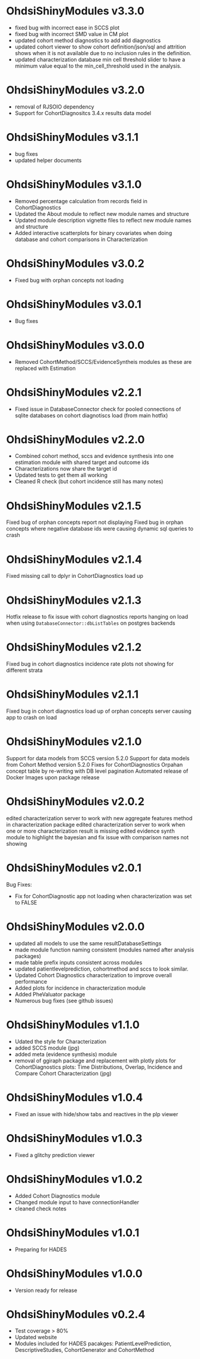OhdsiShinyModules v3.3.0
========================
- fixed bug with incorrect ease in SCCS plot
- fixed bug with incorrect SMD value in CM plot 
- updated cohort method diagnostics to add add diagnostics
- updated cohort viewer to show cohort definition/json/sql and attrition shows when it is not available due to no inclusion rules in the definition.
- updated characterization database min cell threshold slider to have a minimum value equal to the min_cell_threshold used in the analysis.

OhdsiShinyModules v3.2.0
========================
- removal of RJSOIO dependency
- Support for CohortDiagnositcs 3.4.x results data model

OhdsiShinyModules v3.1.1
========================
- bug fixes
- updated helper documents

OhdsiShinyModules v3.1.0
========================
- Removed percentage calculation from records field in CohortDiagnostics
- Updated the About module to reflect new module names and structure
- Updated module description vignette files to reflect new module names and structure
- Added interactive scatterplots for binary covariates when doing database and cohort comparisons in Characterization

OhdsiShinyModules v3.0.2
========================
- Fixed bug with orphan concepts not loading

OhdsiShinyModules v3.0.1
========================
- Bug fixes

OhdsiShinyModules v3.0.0
========================
- Removed CohortMethod/SCCS/EvidenceSyntheis modules as these
are replaced with Estimation 

OhdsiShinyModules v2.2.1
========================
- Fixed issue in DatabaseConnector check for pooled connections of sqlite databases on cohort diagnotiscs load (from main hotfix)

OhdsiShinyModules v2.2.0
========================
- Combined cohort method, sccs and evidence synthesis into one estimation module with shared target and outcome ids
- Characterizations now share the target id 
- Updated tests to get them all working
- Cleaned R check (but cohort incidence still has many notes)


OhdsiShinyModules v2.1.5
========================
Fixed bug of orphan concepts report not displaying
Fixed bug in orphan concepts where negative database ids were causing dynamic sql queries to crash

OhdsiShinyModules v2.1.4
========================
Fixed missing call to dplyr in CohortDiagnostics load up

OhdsiShinyModules v2.1.3
========================
Hotfix release to fix issue with cohort diagnostics reports hanging on load when using `DatabaseConnector::dbListTables`
on postgres backends

OhdsiShinyModules v2.1.2
========================
Fixed bug in cohort diagnostics incidence rate plots not showing for different strata

OhdsiShinyModules v2.1.1
========================
Fixed bug in cohort diagnostics load up of orphan concepts server causing app to crash on load

OhdsiShinyModules v2.1.0
========================
Support for data models from SCCS version 5.2.0
Support for data models from Cohort Method version 5.2.0
Fixes for CohortDiagnostics Orpahan concept table by re-writing with DB level pagination
Automated release of Docker Images upon package release

OhdsiShinyModules v2.0.2
========================
edited characterization server to work with new aggregate features method in characterization package
edited characterization server to work when one or more characterization result is missing
edited evidence synth module to highlight the bayesian and fix issue with comparison names not showing

OhdsiShinyModules v2.0.1
========================
Bug Fixes:
- Fix for CohortDiagnostic app not loading when characterization was set to FALSE

OhdsiShinyModules v2.0.0
========================
- updated all models to use the same resultDatabaseSettings
- made module function naming consistent (modules named after analysis packages)
- made table prefix inputs consistent across modules
- updated patientlevelprediction, cohortmethod and sccs to look similar.
- Updated Cohort Diagnostics characterization to improve overall performance
- Added plots for incidence in characterization module
- Added PheValuator package
- Numerous bug fixes (see github issues)

OhdsiShinyModules v1.1.0
========================
- Udated the style for Characterization
- added SCCS module (jpg)
- added meta (evidence synthesis) module
- removal of ggiraph package and replacement with plotly plots for CohortDiagnostics plots: Time Distributions, Overlap, Incidence and Compare Cohort Characterization (jpg)

OhdsiShinyModules v1.0.4
========================
- Fixed an issue with hide/show tabs and reactives in the plp viewer

OhdsiShinyModules v1.0.3
========================
- Fixed a glitchy prediction viewer

OhdsiShinyModules v1.0.2
========================
- Added Cohort Diagnostics module
- Changed module input to have connectionHandler
- cleaned check notes

OhdsiShinyModules v1.0.1
========================
- Preparing for HADES

OhdsiShinyModules v1.0.0
========================
- Version ready for release


OhdsiShinyModules v0.2.4
========================
- Test coverage > 80%
- Updated website
- Modules included for HADES pacakges: PatientLevelPrediction, DescriptiveStudies, CohortGenerator and CohortMethod
